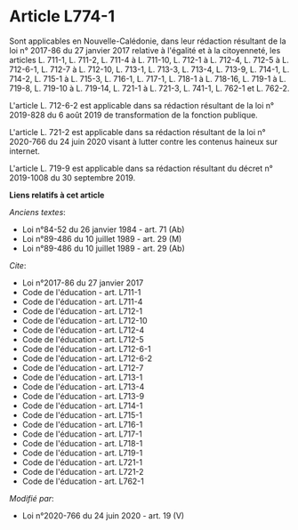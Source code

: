 # Article L774-1

Sont applicables en Nouvelle-Calédonie, dans leur rédaction résultant de la loi n° 2017-86 du 27 janvier 2017 relative à
l'égalité et à la citoyenneté, les articles L. 711-1, L. 711-2, L. 711-4 à L. 711-10, 
L. 712-1 à L. 712-4, L. 712-5 à L. 712-6-1, L. 712-7 à L. 712-10, L. 713-1, L. 713-3, L. 713-4, L. 713-9, L. 714-1, L. 714-2,
L. 715-1 à L. 715-3, L. 716-1, L. 717-1, L. 718-1 à L. 718-16, L. 719-1 à L. 719-8, L. 719-10 à L. 719-14, L. 721-1 à L.
721-3, L. 741-1, L. 762-1 et L. 762-2. 

L'article L. 712-6-2 est applicable dans sa rédaction résultant de la loi n° 2019-828 du 6 août 2019 de transformation de la
fonction publique.

L'article L. 721-2 est applicable dans sa rédaction résultant de la loi n° 2020-766 du 24 juin 2020 visant à lutter contre
les contenus haineux sur internet.

L'article L. 719-9 est applicable dans sa rédaction résultant du décret n° 2019-1008 du 30 septembre 2019.

**Liens relatifs à cet article**

_Anciens textes_:

  - Loi n°84-52 du 26 janvier 1984 - art. 71 (Ab)
  - Loi n°89-486 du 10 juillet 1989 - art. 29 (M)
  - Loi n°89-486 du 10 juillet 1989 - art. 29 (Ab)

_Cite_:

  - Loi n°2017-86 du 27 janvier 2017
  - Code de l'éducation - art. L711-1
  - Code de l'éducation - art. L711-4
  - Code de l'éducation - art. L712-1
  - Code de l'éducation - art. L712-10
  - Code de l'éducation - art. L712-4
  - Code de l'éducation - art. L712-5
  - Code de l'éducation - art. L712-6-1
  - Code de l'éducation - art. L712-6-2
  - Code de l'éducation - art. L712-7
  - Code de l'éducation - art. L713-1
  - Code de l'éducation - art. L713-4
  - Code de l'éducation - art. L713-9
  - Code de l'éducation - art. L714-1
  - Code de l'éducation - art. L715-1
  - Code de l'éducation - art. L716-1
  - Code de l'éducation - art. L717-1
  - Code de l'éducation - art. L718-1
  - Code de l'éducation - art. L719-1
  - Code de l'éducation - art. L721-1
  - Code de l'éducation - art. L721-2
  - Code de l'éducation - art. L762-1

_Modifié par_:

  - Loi n°2020-766 du 24 juin 2020 - art. 19 (V)
